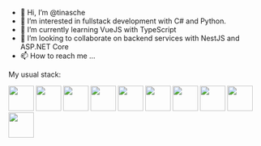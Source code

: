 - 👋 Hi, I’m @tinasche
- 👀 I’m interested in fullstack development with C# and Python.
- 🌱 I’m currently learning VueJS with TypeScript 
- 💞️ I’m looking to collaborate on backend services with NestJS and ASP.NET Core 
- 📫 How to reach me ...

My usual stack:
<div>
<img src="https://cdn.jsdelivr.net/gh/devicons/devicon/icons/dotnetcore/dotnetcore-original.svg" width="50px"/>
<img src="https://cdn.jsdelivr.net/gh/devicons/devicon/icons/codeigniter/codeigniter-plain-wordmark.svg" width="50px"/>
<img src="https://cdn.jsdelivr.net/gh/devicons/devicon/icons/postgresql/postgresql-original-wordmark.svg" width="50px"/>
<img src="https://cdn.jsdelivr.net/gh/devicons/devicon/icons/vuejs/vuejs-plain.svg" width="50px"/>
<img src="https://cdn.jsdelivr.net/gh/devicons/devicon/icons/azure/azure-original.svg" width="50px"/>
<img src="https://cdn.jsdelivr.net/gh/devicons/devicon/icons/nodejs/nodejs-original.svg" width="50px"/>
<img src="https://cdn.jsdelivr.net/gh/devicons/devicon/icons/typescript/typescript-original.svg" width="50px"/>
<img src="https://cdn.jsdelivr.net/gh/devicons/devicon/icons/microsoftsqlserver/microsoftsqlserver-plain-wordmark.svg" width="50px"/>
<img src="https://cdn.jsdelivr.net/gh/devicons/devicon/icons/nestjs/nestjs-plain.svg" width="50px"/>
<img src="https://cdn.jsdelivr.net/gh/devicons/devicon/icons/nextjs/nextjs-line.svg" width="50px"/>
          
</div>     
